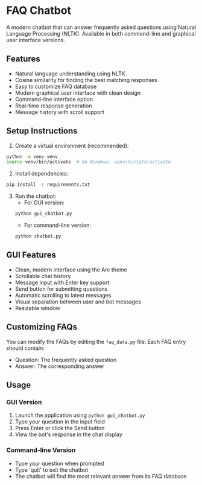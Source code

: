 # FAQ Chatbot

A modern chatbot that can answer frequently asked questions using Natural Language Processing (NLTK). Available in both command-line and graphical user interface versions.

## Features
- Natural language understanding using NLTK
- Cosine similarity for finding the best matching responses
- Easy to customize FAQ database
- Modern graphical user interface with clean design
- Command-line interface option
- Real-time response generation
- Message history with scroll support

## Setup Instructions
1. Create a virtual environment (recommended):
```bash
python -m venv venv
source venv/bin/activate  # On Windows: venv\Scripts\activate
```

2. Install dependencies:
```bash
pip install -r requirements.txt
```

3. Run the chatbot:
   - For GUI version:
   ```bash
   python gui_chatbot.py
   ```
   - For command-line version:
   ```bash
   python chatbot.py
   ```

## GUI Features
- Clean, modern interface using the Arc theme
- Scrollable chat history
- Message input with Enter key support
- Send button for submitting questions
- Automatic scrolling to latest messages
- Visual separation between user and bot messages
- Resizable window

## Customizing FAQs
You can modify the FAQs by editing the `faq_data.py` file. Each FAQ entry should contain:
- Question: The frequently asked question
- Answer: The corresponding answer

## Usage
### GUI Version
1. Launch the application using `python gui_chatbot.py`
2. Type your question in the input field
3. Press Enter or click the Send button
4. View the bot's response in the chat display

### Command-line Version
- Type your question when prompted
- Type 'quit' to exit the chatbot
- The chatbot will find the most relevant answer from its FAQ database 